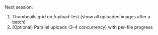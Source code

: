 Next session:
1) Thumbnails grid on /upload-test (show all uploaded images after a batch)
2) (Optional) Parallel uploads (3–4 concurrency) with per-file progress
